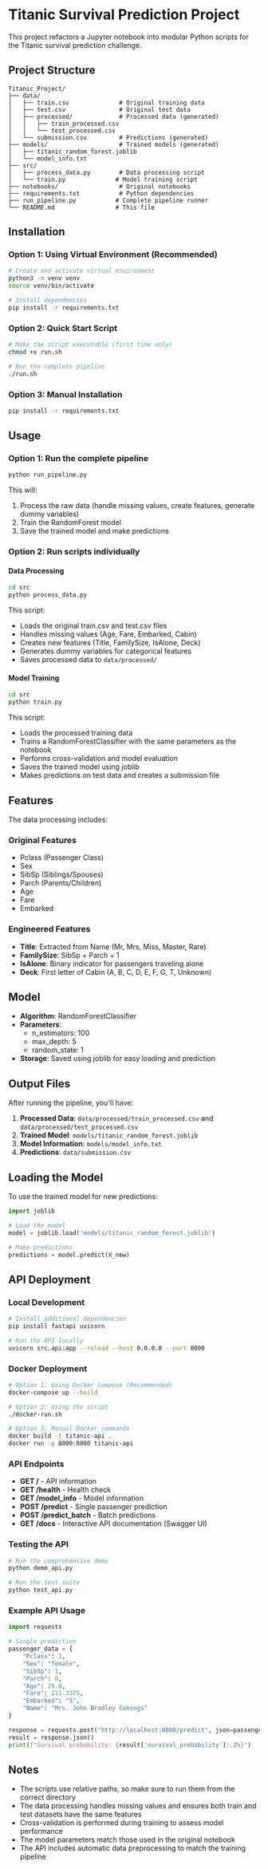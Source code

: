 # Titanic Survival Prediction Project

This project refactors a Jupyter notebook into modular Python scripts for the Titanic survival prediction challenge.

## Project Structure

```
Titanic_Project/
├── data/
│   ├── train.csv              # Original training data
│   ├── test.csv               # Original test data
│   ├── processed/             # Processed data (generated)
│   │   ├── train_processed.csv
│   │   └── test_processed.csv
│   └── submission.csv         # Predictions (generated)
├── models/                    # Trained models (generated)
│   ├── titanic_random_forest.joblib
│   └── model_info.txt
├── src/
│   ├── process_data.py        # Data processing script
│   └── train.py              # Model training script
├── notebooks/                 # Original notebooks
├── requirements.txt           # Python dependencies
├── run_pipeline.py           # Complete pipeline runner
└── README.md                 # This file
```

## Installation

### Option 1: Using Virtual Environment (Recommended)
```bash
# Create and activate virtual environment
python3 -m venv venv
source venv/bin/activate

# Install dependencies
pip install -r requirements.txt
```

### Option 2: Quick Start Script
```bash
# Make the script executable (first time only)
chmod +x run.sh

# Run the complete pipeline
./run.sh
```

### Option 3: Manual Installation
```bash
pip install -r requirements.txt
```

## Usage

### Option 1: Run the complete pipeline
```bash
python run_pipeline.py
```

This will:
1. Process the raw data (handle missing values, create features, generate dummy variables)
2. Train the RandomForest model
3. Save the trained model and make predictions

### Option 2: Run scripts individually

#### Data Processing
```bash
cd src
python process_data.py
```

This script:
- Loads the original train.csv and test.csv files
- Handles missing values (Age, Fare, Embarked, Cabin)
- Creates new features (Title, FamilySize, IsAlone, Deck)
- Generates dummy variables for categorical features
- Saves processed data to `data/processed/`

#### Model Training
```bash
cd src
python train.py
```

This script:
- Loads the processed training data
- Trains a RandomForestClassifier with the same parameters as the notebook
- Performs cross-validation and model evaluation
- Saves the trained model using joblib
- Makes predictions on test data and creates a submission file

## Features

The data processing includes:

### Original Features
- Pclass (Passenger Class)
- Sex
- SibSp (Siblings/Spouses)
- Parch (Parents/Children)
- Age
- Fare
- Embarked

### Engineered Features
- **Title**: Extracted from Name (Mr, Mrs, Miss, Master, Rare)
- **FamilySize**: SibSp + Parch + 1
- **IsAlone**: Binary indicator for passengers traveling alone
- **Deck**: First letter of Cabin (A, B, C, D, E, F, G, T, Unknown)

## Model

- **Algorithm**: RandomForestClassifier
- **Parameters**: 
  - n_estimators: 100
  - max_depth: 5
  - random_state: 1
- **Storage**: Saved using joblib for easy loading and prediction

## Output Files

After running the pipeline, you'll have:

1. **Processed Data**: `data/processed/train_processed.csv` and `data/processed/test_processed.csv`
2. **Trained Model**: `models/titanic_random_forest.joblib`
3. **Model Information**: `models/model_info.txt`
4. **Predictions**: `data/submission.csv`

## Loading the Model

To use the trained model for new predictions:

```python
import joblib

# Load the model
model = joblib.load('models/titanic_random_forest.joblib')

# Make predictions
predictions = model.predict(X_new)
```

## API Deployment

### Local Development
```bash
# Install additional dependencies
pip install fastapi uvicorn

# Run the API locally
uvicorn src.api:app --reload --host 0.0.0.0 --port 8000
```

### Docker Deployment
```bash
# Option 1: Using Docker Compose (Recommended)
docker-compose up --build

# Option 2: Using the script
./docker-run.sh

# Option 3: Manual Docker commands
docker build -t titanic-api .
docker run -p 8000:8000 titanic-api
```

### API Endpoints

- **GET /** - API information
- **GET /health** - Health check
- **GET /model_info** - Model information
- **POST /predict** - Single passenger prediction
- **POST /predict_batch** - Batch predictions
- **GET /docs** - Interactive API documentation (Swagger UI)

### Testing the API
```bash
# Run the comprehensive demo
python demo_api.py

# Run the test suite
python test_api.py
```

### Example API Usage
```python
import requests

# Single prediction
passenger_data = {
    "Pclass": 1,
    "Sex": "female",
    "SibSp": 1,
    "Parch": 0,
    "Age": 29.0,
    "Fare": 211.3375,
    "Embarked": "S",
    "Name": "Mrs. John Bradley Cumings"
}

response = requests.post("http://localhost:8000/predict", json=passenger_data)
result = response.json()
print(f"Survival probability: {result['survival_probability']:.2%}")
```

## Notes

- The scripts use relative paths, so make sure to run them from the correct directory
- The data processing handles missing values and ensures both train and test datasets have the same features
- Cross-validation is performed during training to assess model performance
- The model parameters match those used in the original notebook
- The API includes automatic data preprocessing to match the training pipeline
